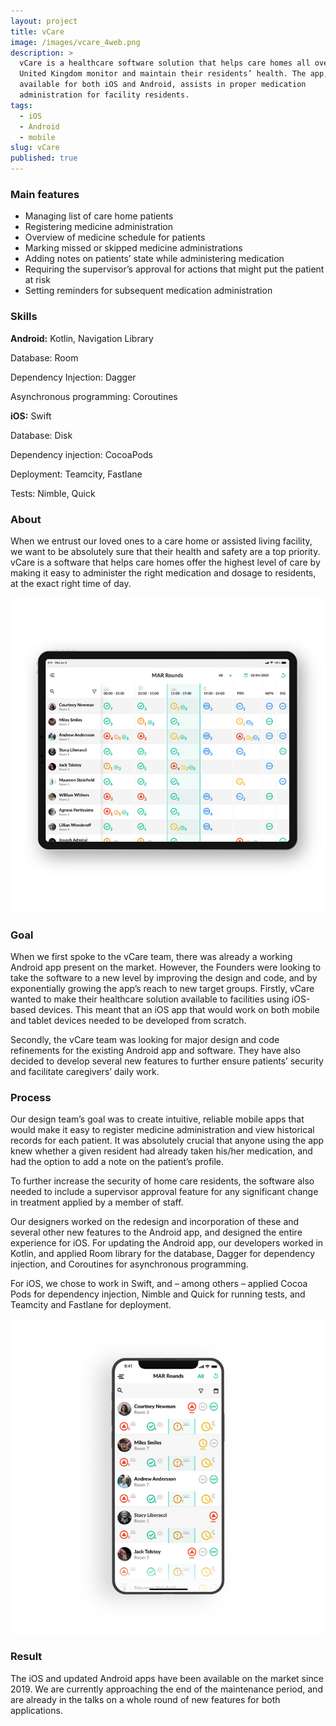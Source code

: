 ```yaml
---
layout: project
title: vCare
image: /images/vcare_4web.png
description: >
  vCare is a healthcare software solution that helps care homes all over the
  United Kingdom monitor and maintain their residents’ health. The app,
  available for both iOS and Android, assists in proper medication
  administration for facility residents.
tags:
  - iOS
  - Android
  - mobile
slug: vCare
published: true
---
```

### Main features

* Managing list of care home patients 
* Registering medicine administration
* Overview of medicine schedule for patients
* Marking missed or skipped medicine administrations
* Adding notes on patients’ state while administering medication
* Requiring the supervisor’s approval for actions that might put the patient at risk
* Setting reminders for subsequent medication administration

### Skills

**Android:** Kotlin, Navigation Library

Database: Room

Dependency Injection: Dagger

Asynchronous programming: Coroutines

**iOS:** Swift

Database: Disk

Dependency injection: CocoaPods

Deployment: Teamcity, Fastlane

Tests: Nimble, Quick

### About

When we entrust our loved ones to a care home or assisted living facility, we want to be absolutely sure that their health and safety are a top priority. vCare is a software that helps care homes offer the highest level of care by making it easy to administer the right medication and dosage to residents, at the exact right time of day.

![A healthcare app](/images/vcare-_mockup-3_700.jpg)

### Goal

When we first spoke to the vCare team, there was already a working Android app present on the market. However, the Founders were looking to take the software to a new level by improving the design and code, and by exponentially growing the app’s reach to new target groups.
Firstly, vCare wanted to make their healthcare solution available to facilities using iOS-based devices. This meant that an iOS app that would work on both mobile and tablet devices needed to be developed from scratch.

Secondly, the vCare team was looking for major design and code refinements for the existing Android app and software. They have also decided to develop several new features to further ensure patients’ security and facilitate caregivers’ daily work.

### Process

Our design team’s goal was to create intuitive, reliable mobile apps that would make it easy to register medicine administration and view historical records for each patient. It was absolutely crucial that anyone using the app knew whether a given resident had already taken his/her medication, and had the option to add a note on the patient’s profile.

To further increase the security of home care residents, the software also needed to include a supervisor approval feature for any significant change in treatment applied by a member of staff.

Our designers worked on the redesign and incorporation of these and several other new features to the Android app, and designed the entire experience for iOS.
For updating the Android app, our developers worked in Kotlin, and applied Room library for the database, Dagger for dependency injection, and Coroutines for asynchronous programming.

For iOS, we chose to work in Swift, and – among others – applied Cocoa Pods for dependency injection, Nimble and Quick for running tests, and Teamcity and Fastlane for deployment.

![A healthcare app](/images/vcare-_mockup-4_700.jpg)

### Result

The iOS and updated Android apps have been available on the market since 2019. We are currently approaching the end of the maintenance period, and are already in the talks on a whole round of new features for both applications.

![]()